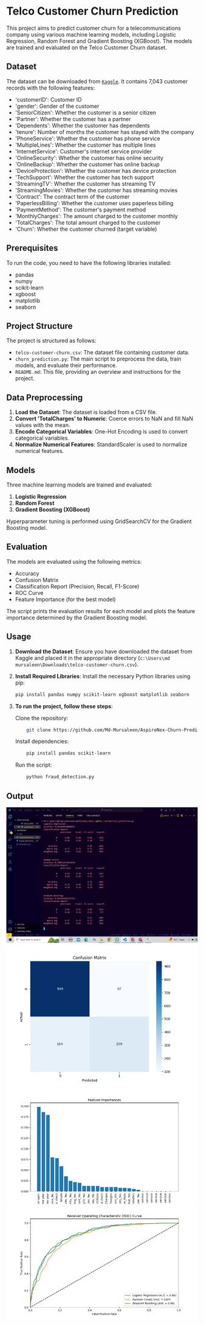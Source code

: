 # Telco Customer Churn Prediction

This project aims to predict customer churn for a telecommunications company using various machine learning models, including Logistic Regression, Random Forest and Gradient Boosting (XGBoost). The models are trained and evaluated on the Telco Customer Churn dataset.

## Dataset

The dataset can be downloaded from [`Kaggle`](https://www.kaggle.com/blastchar/telco-customer-churn). It contains 7,043 customer records with the following features:

- 'customerID': Customer ID
- 'gender': Gender of the customer
- 'SeniorCitizen': Whether the customer is a senior citizen
- 'Partner': Whether the customer has a partner
- 'Dependents': Whether the customer has dependents
- 'tenure': Number of months the customer has stayed with the company
- 'PhoneService': Whether the customer has phone service
- 'MultipleLines': Whether the customer has multiple lines
- 'InternetService': Customer's internet service provider
- 'OnlineSecurity': Whether the customer has online security
- 'OnlineBackup': Whether the customer has online backup
- 'DeviceProtection': Whether the customer has device protection
- 'TechSupport': Whether the customer has tech support
- 'StreamingTV': Whether the customer has streaming TV
- 'StreamingMovies': Whether the customer has streaming movies
- 'Contract': The contract term of the customer
- 'PaperlessBilling': Whether the customer uses paperless billing
- 'PaymentMethod': The customer's payment method
- 'MonthlyCharges': The amount charged to the customer monthly
- 'TotalCharges': The total amount charged to the customer
- 'Churn': Whether the customer churned (target variable)

## Prerequisites

To run the code, you need to have the following libraries installed:

- pandas
- numpy
- scikit-learn
- xgboost
- matplotlib
- seaborn

## Project Structure

The project is structured as follows:

- `telco-customer-churn.csv`: The dataset file containing customer data.
- `churn_prediction.py`: The main script to preprocess the data, train models, and evaluate their performance.
- `README.md`: This file, providing an overview and instructions for the project.

## Data Preprocessing

1. **Load the Dataset**: The dataset is loaded from a CSV file.
2. **Convert 'TotalCharges' to Numeric**: Coerce errors to NaN and fill NaN values with the mean.
3. **Encode Categorical Variables**: One-Hot Encoding is used to convert categorical variables.
4. **Normalize Numerical Features**: StandardScaler is used to normalize numerical features.

## Models

Three machine learning models are trained and evaluated:

1. **Logistic Regression**
2. **Random Forest**
3. **Gradient Boosting (XGBoost)**

Hyperparameter tuning is performed using GridSearchCV for the Gradient Boosting model.

## Evaluation

The models are evaluated using the following metrics:

- Accuracy
- Confusion Matrix
- Classification Report (Precision, Recall, F1-Score)
- ROC Curve
- Feature Importance (for the best model)

The script prints the evaluation results for each model and plots the feature importance determined by the Gradient Boosting model.

## Usage

1. **Download the Dataset**: Ensure you have downloaded the dataset from Kaggle and placed it in the appropriate directory (`c:\Users\md mursaleen\Downloads\telco-customer-churn.csv`).

2. **Install Required Libraries**: Install the necessary Python libraries using pip:

   ```sh
   pip install pandas numpy scikit-learn xgboost matplotlib seaborn
   ```

3. **To run the project, follow these steps**:

   Clone the repository:

   ```sh
       git clone https://github.com/Md-Mursaleen/AspireNex-Churn-Prediction.git
   ```

   Install dependencies:

   ```sh
       pip install pandas scikit-learn
   ```

   Run the script:

   ```sh
       python fraud_detection.py
   ```

## Output

![Screenshot1](output1.png)
![Screenshot2](confusion_matrix.png)
![Screenshot1](features_importance.png)
![Screenshot2](roc_curve.png)
